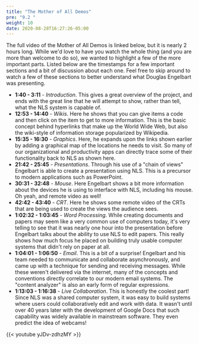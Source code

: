 ```yaml
---
title: "The Mother of All Demos"
pre: "9.2 "
weight: 10
date: 2020-08-28T16:27:26-05:00
---
```


The full video of the Mother of All Demos is linked below, but it is nearly 2 hours long. While we'd love to have you watch the whole thing (and you are more than welcome to do so), we wanted to highlight a few of the more important parts. Listed below are the timestamps for a few important sections and a bit of discussion about each one. Feel free to skip around to watch a few of these sections to better understand what Douglas Engelbart was presenting.

* **1:40 - 3:11** - _Introduction_. This gives a great overview of the project, and ends with the great line that he will attempt to show, rather than tell, what the NLS system is capable of.
* **12:53 - 14:40** - _Wikis_. Here he shows that you can give items a code and then click on the item to get to more information. This is the basic concept behind hyperlinks that make up the World Wide Web, but also the wiki-style of information storage popularized by Wikipedia.
* **15:35 - 16:30** - _Graphics_. Here, he expands upon the links shown earlier by adding a graphical map of the locations he needs to visit. So many of our organizational and productivity apps can directly trace some of their functionality back to NLS as shown here.
* **21:42 - 25:45** - _Presentations_. Through his use of a "chain of views" Engelbart is able to create a presentation using NLS. This is a precursor to modern applications such as PowerPoint.
* **30:31 - 32:48** - _Mouse_. Here Engelbart shows a bit more information about the devices he is using to interface with NLS, including his mouse. Oh yeah, and remote video as well!
* **42:42 - 43:40**  - _CRT_. Here he shows some remote video of the CRTs that are being used to create the views the audience sees.
* **1:02:32 - 1:03:45** - _Word Processing_. While creating documents and papers may seem like a very common use of computers today, it's very telling to see that it was nearly one hour into the presentation before Engelbart talks about the ability to use NLS to edit papers. This really shows how much focus he placed on building truly usable computer systems that didn't rely on paper at all. 
* **1:04:01 - 1:06:50** - _Email_. This is a bit of a surprise! Engelbart and his team needed to communicate and collaborate asynchronously, and came up with a technique for sending and receiving messages. While these weren't delivered via the internet, many of the concepts and conventions directly correlate to our modern email systems. The "content analyzer" is also an early form of regular expressions.
* **1:13:03 - 1:16:38** - _Live Collaboration_. This is honestly the coolest part! Since NLS was a shared computer system, it was easy to build systems where users could collaboratively edit and work with data. It wasn't until over 40 years later with the development of Google Docs that such capability was widely available in mainstream software. They even predict the idea of webcams!

{{< youtube yJDv-zdhzMY >}}




